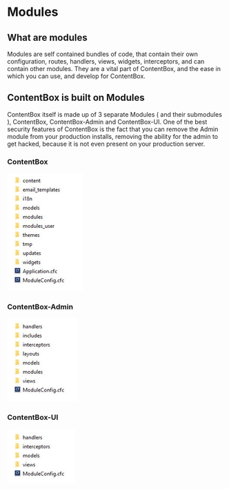 # Modules

## What are modules

Modules are self contained bundles of code, that contain their own configuration, routes, handlers, views, widgets, interceptors, and can contain other modules. They are a vital part of ContentBox, and the ease in which you can use, and develop for ContentBox.

## ContentBox is built on Modules

ContentBox itself is made up of 3 separate Modules \( and their submodules \), ContentBox, ContentBox-Admin and ContentBox-UI. One of the best security features of ContentBox is the fact that you can remove the Admin module from your production installs, removing the ability for the admin to get hacked, because it is not even present on your production server.

### ContentBox

![](../../../../.gitbook/assets/contentbox-module.jpg)

### ContentBox-Admin

![ContentBox Admin Module Folder Structure](../../../../.gitbook/assets/contentbox-admin-module.jpg)

### ContentBox-UI

![ContentBox UI Module Folder Structure](../../../../.gitbook/assets/contentbox-ui-module.jpg)

